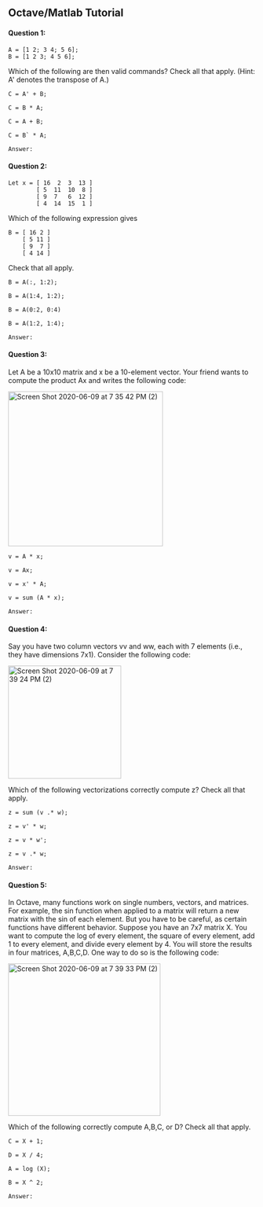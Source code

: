## Octave/Matlab Tutorial

#### Question 1:

    A = [1 2; 3 4; 5 6];
    B = [1 2 3; 4 5 6];

Which of the following are then valid commands? Check all that apply. (Hint: A' denotes the transpose of A.)

    C = A' + B;

    C = B * A;

    C = A + B;

    C = B` * A;

`Answer:`


#### Question 2:

    Let x = [ 16  2  3  13 ]
            [ 5  11  10  8 ]
            [ 9  7   6  12 ]
            [ 4  14  15  1 ]

Which of the following expression gives 

    B = [ 16 2 ]
        [ 5 11 ]
        [ 9  7 ]
        [ 4 14 ]

Check that all apply.

    B = A(:, 1:2);

    B = A(1:4, 1:2);

    B = A(0:2, 0:4)

    B = A(1:2, 1:4);

`Answer:`


#### Question 3:

Let A be a 10x10 matrix and x be a 10-element vector. Your friend wants to compute the product Ax and writes the following code:

<img width="315" alt="Screen Shot 2020-06-09 at 7 35 42 PM (2)" src="https://user-images.githubusercontent.com/55514757/84211150-a6447580-aa88-11ea-9801-20fd2750cfef.png">

    v = A * x;

    v = Ax;

    v = x' * A;

    v = sum (A * x);

`Answer:`



#### Question 4:

Say you have two column vectors vv and ww, each with 7 elements (i.e., they have dimensions 7x1). Consider the following code:

<img width="230" alt="Screen Shot 2020-06-09 at 7 39 24 PM (2)" src="https://user-images.githubusercontent.com/55514757/84222481-b1f26500-aaa5-11ea-90b7-5fbc86fa3e7f.png">

Which of the following vectorizations correctly compute z? Check all that apply.

    z = sum (v .* w);

    z = v' * w;

    z = v * w';

    z = v .* w;

`Answer:`



#### Question 5:

In Octave, many functions work on single numbers, vectors, and matrices. For example, the sin function when applied to a matrix will return a new matrix with the sin of each element. But you have to be careful, as certain functions have different behavior. Suppose you have an 7x7 matrix X. You want to compute the log of every element, the square of every element, add 1 to every element, and divide every element by 4. You will store the results in four matrices, A,B,C,D. One way to do so is the following code:

<img width="310" alt="Screen Shot 2020-06-09 at 7 39 33 PM (2)" src="https://user-images.githubusercontent.com/55514757/84222490-b61e8280-aaa5-11ea-8303-ee549fd86b9e.png">

Which of the following correctly compute A,B,C, or D? Check all that apply.

    C = X + 1;

    D = X / 4;

    A = log (X);

    B = X ^ 2;

`Answer:`
